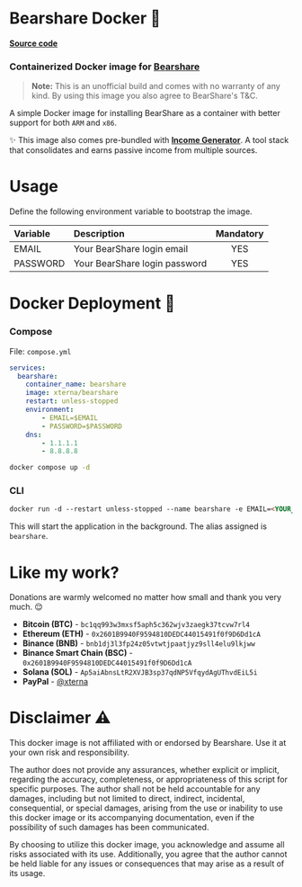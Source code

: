 # Bearshare Docker 🐋

[**Source code**](https://github.com/XternA/bearshare)

### Containerized Docker image for [Bearshare](https://bit.ly/4g7PmCs)

>**Note:** This is an unofficial build and comes with no warranty of any kind. By using this image you also agree to BearShare's T&C.

A simple Docker image for installing BearShare as a container with better support for both `ARM` and `x86`.

✨ This image also comes pre-bundled with [**Income Generator**](https://github.com/XternA/income-generator). A tool stack that consolidates and earns passive income from multiple sources.

# Usage
Define the following environment variable to bootstrap the image.

Variable | Description | Mandatory |
| :--- | :--- | :---: |
| EMAIL    | Your BearShare login email    | YES |
| PASSWORD | Your BearShare login password | YES |

# Docker Deployment 🐋
### Compose
File: `compose.yml`
```yaml
services:
  bearshare:
    container_name: bearshare
    image: xterna/bearshare
    restart: unless-stopped
    environment:
        - EMAIL=$EMAIL
        - PASSWORD=$PASSWORD
    dns:
        - 1.1.1.1
        - 8.8.8.8
```
```sh
docker compose up -d
```

### CLI
```markdown
docker run -d --restart unless-stopped --name bearshare -e EMAIL=<YOUR_EMAIL> -e PASSWORD=<YOUR_PASSWORD> xterna/bearshare
```
This will start the application in the background. The alias assigned is `bearshare`.

# Like my work?
Donations are warmly welcomed no matter how small and thank you very much. 😌
- **Bitcoin (BTC)** - `bc1qq993w3mxsf5aph5c362wjv3zaegk37tcvw7rl4`
- **Ethereum (ETH)** - `0x2601B9940F9594810DEDC44015491f0f9D6Dd1cA`
- **Binance (BNB)** - `bnb1dj3l3fp24z05vtwtjpaatjyz9sll4elu9lkjww`
- **Binance Smart Chain (BSC)** - `0x2601B9940F9594810DEDC44015491f0f9D6Dd1cA`
- **Solana (SOL)** - `Ap5aiAbnsLtR2XVJB3sp37qdNP5VfqydAgUThvdEiL5i`
- **PayPal** - [@xterna](https://paypal.me/xterna)

# Disclaimer :warning:
This docker image is not affiliated with or endorsed by Bearshare. Use it at your own risk and responsibility.

The author does not provide any assurances, whether explicit or implicit, regarding the accuracy, completeness, or appropriateness of this script for specific purposes. The author shall not be held accountable for any damages, including but not limited to direct, indirect, incidental, consequential, or special damages, arising from the use or inability to use this docker image or its accompanying documentation, even if the possibility of such damages has been communicated.

By choosing to utilize this docker image, you acknowledge and assume all risks associated with its use. Additionally, you agree that the author cannot be held liable for any issues or consequences that may arise as a result of its usage.